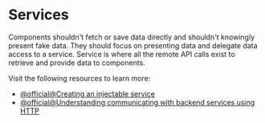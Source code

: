 # Services

Components shouldn't fetch or save data directly and shouldn't knowingly present fake data. They should focus on presenting data and delegate data access to a service. Service is where all the remote API calls exist to retrieve and provide data to components.

Visit the following resources to learn more:

- [@official@Creating an injectable service](https://angular.dev/guide/di/creating-injectable-service)
- [@official@Understanding communicating with backend services using HTTP](https://angular.dev/guide/http)
